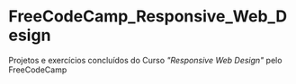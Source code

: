 # FreeCodeCamp_Responsive_Web_Design
Projetos e exercícios concluídos do Curso *"Responsive Web Design"* pelo FreeCodeCamp 
